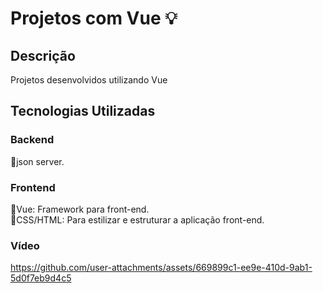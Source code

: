 # Projetos com Vue :bulb:
## Descrição
Projetos desenvolvidos utilizando Vue

## Tecnologias Utilizadas

### Backend
:diamond_shape_with_a_dot_inside:json server.<br>
### Frontend
:diamond_shape_with_a_dot_inside:Vue: Framework para front-end.<br>
:diamond_shape_with_a_dot_inside:CSS/HTML: Para estilizar e estruturar a aplicação front-end.<br>
### Vídeo
https://github.com/user-attachments/assets/669899c1-ee9e-410d-9ab1-5d0f7eb9d4c5

